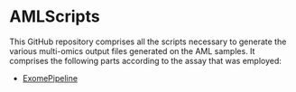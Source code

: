 # AMLScripts

This GitHub repository comprises all the scripts necessary to generate the various multi-omics output files generated on the AML samples. It comprises the following parts according to the assay that was employed:

* [ExomePipeline](ExomePipeline)
